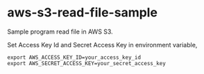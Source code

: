 # aws-s3-read-file-sample
Sample program read file in AWS S3.

Set Access Key Id and Secret Access Key in environment variable,

```
export AWS_ACCESS_KEY_ID=your_access_key_id
export AWS_SECRET_ACCESS_KEY=your_secret_access_key
```
